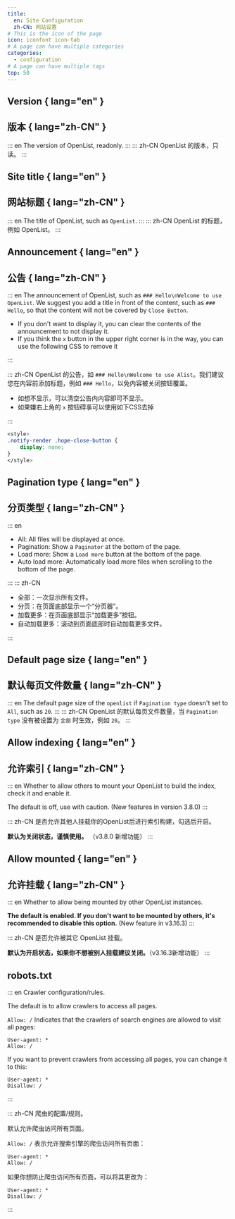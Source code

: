```yaml
---
title:
  en: Site Configuration
  zh-CN: 网站设置
# This is the icon of the page
icon: iconfont icon-tab
# A page can have multiple categories
categories:
  - configuration
# A page can have multiple tags
top: 50
---
```


## Version { lang="en" }

## 版本 { lang="zh-CN" }

::: en
The version of OpenList, readonly.
:::
::: zh-CN
OpenList 的版本，只读。
:::

## Site title { lang="en" }

## 网站标题 { lang="zh-CN" }

::: en
The title of OpenList, such as `OpenList`.
:::
::: zh-CN
OpenList 的标题，例如 OpenList。
:::

## Announcement { lang="en" }

## 公告 { lang="zh-CN" }

::: en
The announcement of OpenList, such as `### Hello\nWelcome to use OpenList`. We suggest you add a title in front of the content, such as `### Hello`, so that the content will not be covered by `Close Button`.

- If you don't want to display it, you can clear the contents of the announcement to not display it.
- If you think the `x` button in the upper right corner is in the way, you can use the following CSS to remove it

:::

::: zh-CN
OpenList 的公告，如 `### Hello\nWelcome to use Alist`。我们建议您在内容前添加标题，例如 `### Hello`，以免内容被关闭按钮覆盖。

- 如想不显示，可以清空公告内内容即可不显示。
- 如果嫌右上角的 `x` 按钮碍事可以使用如下CSS去掉

:::

```css
<style>
.notify-render .hope-close-button {
    display: none;
}
</style>
```

## Pagination type { lang="en" }

## 分页类型 { lang="zh-CN" }

::: en

- All: All files will be displayed at once.
- Pagination: Show a `Paginator` at the bottom of the page.
- Load more: Show a `Load more` button at the bottom of the page.
- Auto load more: Automatically load more files when scrolling to the bottom of the page.

:::
::: zh-CN

- 全部：一次显示所有文件。
- 分页：在页面底部显示一个“分页器”。
- 加载更多：在页面底部显示“加载更多”按钮。
- 自动加载更多：滚动到页面底部时自动加载更多文件。

:::

## Default page size { lang="en" }

## 默认每页文件数量 { lang="zh-CN" }

::: en
The default page size of the `openlist` if `Pagination type` doesn't set to `All`, such as `20`.
:::
::: zh-CN
OpenList 的默认每页文件数量，当 `Pagination type` 没有被设置为 `全部` 时生效，例如 `20`。
:::

## Allow indexing { lang="en" }

## 允许索引 { lang="zh-CN" }

::: en
Whether to allow others to mount your OpenList to build the index, check it and enable it.

The default is off, use with caution. (New features in version 3.8.0)
:::

::: zh-CN
是否允许其他人挂载你的OpenList后进行索引构建，勾选后开启。

**默认为关闭状态，谨慎使用。** （v3.8.0 新增功能）
:::

## Allow mounted { lang="en" }

## 允许挂载 { lang="zh-CN" }

::: en
Whether to allow being mounted by other OpenList instances.

**The default is enabled. If you don't want to be mounted by others, it's recommended to disable this option.** (New feature in v3.16.3)
:::

::: zh-CN
是否允许被其它 OpenList 挂载。

**默认为开启状态，如果你不想被别人挂载建议关闭。**（v3.16.3新增功能）
:::

## robots.txt

::: en
Crawler configuration/rules.

The default is to allow crawlers to access all pages.

`Allow: /` Indicates that the crawlers of search engines are allowed to visit all pages:

```txt{2}
User-agent: *
Allow: /
```

If you want to prevent crawlers from accessing all pages, you can change it to this:

```txt{2}
User-agent: *
Disallow: /
```

:::

::: zh-CN
爬虫的配置/规则。

默认允许爬虫访问所有页面。

`Allow: /` 表示允许搜索引擎的爬虫访问所有页面：

```txt{2}
User-agent: *
Allow: /
```

如果你想防止爬虫访问所有页面，可以将其更改为：

```txt{2}
User-agent: *
Disallow: /
```

:::
